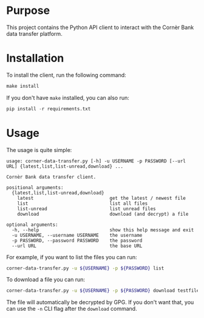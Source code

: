 Purpose
=======

This project contains the Python API client to interact with the Cornèr Bank data transfer platform.

Installation
============

To install the client, run the following command:


```python
make install
```

If you don't have `make` installed, you can also run:

```python
pip install -r requirements.txt
```

Usage
=====

The usage is quite simple:

```
usage: corner-data-transfer.py [-h] -u USERNAME -p PASSWORD [--url URL] {latest,list,list-unread,download} ...

Cornèr Bank data transfer client.

positional arguments:
  {latest,list,list-unread,download}
    latest                            get the latest / newest file
    list                              list all files
    list-unread                       list unread files
    download                          download (and decrypt) a file

optional arguments:
  -h, --help                          show this help message and exit
  -u USERNAME, --username USERNAME    the username
  -p PASSWORD, --password PASSWORD    the password
  --url URL                           the base URL
```

For example, if you want to list the files you can run:

```bash
corner-data-transfer.py -u ${USERNAME} -p ${PASSWORD} list
```

To download a file you can run:

```bash
corner-data-transfer.py -u ${USERNAME} -p ${PASSWORD} download testfile.txt.pgp  /tmp/testfile.txt
```

The file will automatically be decrypted by GPG. If you don't want that, you can use the `-n` CLI flag after the `download` command.
